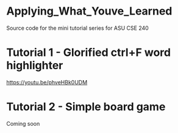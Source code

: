 # Applying_What_Youve_Learned
Source code for the mini tutorial series for ASU CSE 240

# Tutorial 1 - Glorified ctrl+F word highlighter
https://youtu.be/phveHBk0UDM

# Tutorial 2 - Simple board game
Coming soon
